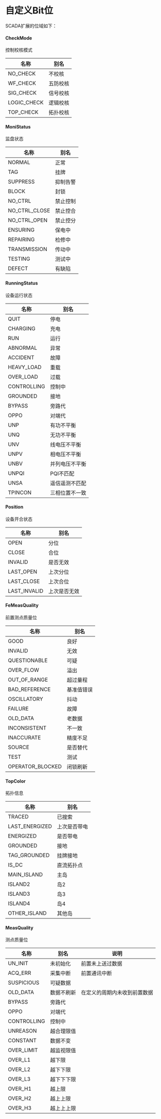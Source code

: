 # 自定义Bit位

SCADA扩展的位域如下：

#### CheckMode

控制校核模式

| 名称           | 别名    |
|--------------|-------|
| NO_CHECK     | 不校核   |
| WF_CHECK     | 五防校核  |
| SIG_CHECK    | 信号校核  |
| LOGIC_CHECK  | 逻辑校核  |
| TOP_CHECK    | 拓扑校核  |

#### MoniStatus

监盘状态

| 名称            | 别名   |
|---------------|------|
| NORMAL        | 正常   |
| TAG           | 挂牌   |
| SUPPRESS      | 抑制告警 |
| BLOCK         | 封锁   |
| NO_CTRL       | 禁止控制 |
| NO_CTRL_CLOSE | 禁止控合 |
| NO_CTRL_OPEN  | 禁止控分 |
| ENSURING      | 保电中  |
| REPAIRING     | 检修中  |    
| TRANSMISSION  | 传动中  |
| TESTING       | 测试中  |
| DEFECT        | 有缺陷  |

#### RunningStatus

设备运行状态

| 名称          | 别名      |
|-------------|---------|
| QUIT        | 停电      |
| CHARGING    | 充电      |
| RUN         | 运行      |
| ABNORMAL    | 异常      |
| ACCIDENT    | 故障      |
| HEAVY_LOAD  | 重载      |
| OVER_LOAD   | 过载      |
| CONTROLLING | 控制中     |
| GROUNDED    | 接地      |
| BYPASS      | 旁路代     |
| OPPO        | 对端代     |    
| UNP         | 有功不平衡   |
| UNQ         | 无功不平衡   |
| UNV         | 线电压不平衡  |
| UNPV        | 相电压不平衡  |    
| UNBV        | 并列电压不平衡 |
| UNPQI       | PQI不匹配  |
| UNSA        | 遥信遥测不匹配 |
| TPINCON     | 三相位置不一致 |

#### Position

设备开合状态

| 名称           | 别名     |
|--------------|--------|
| OPEN         | 分位     |
| CLOSE        | 合位     |
| INVALID      | 是否无效   |
| LAST_OPEN    | 上次分位   |
| LAST_CLOSE   | 上次合位   |
| LAST_INVALID | 上次是否无效 |

#### FeMeasQuality

前置测点质量位

| 名称               | 别名    |
|------------------|-------|
| GOOD             | 良好    |
| INVALID          | 无效    |
| QUESTIONABLE     | 可疑    |
| OVER_FLOW        | 溢出    |
| OUT_OF_RANGE     | 超过量程  |
| BAD_REFERENCE    | 基准值错误 |
| OSCILLATORY      | 抖动    |
| FAILURE          | 故障    |
| OLD_DATA         | 老数据   |    
| INCONSISTENT     | 不一致   |
| INACCURATE       | 精度不足  |
| SOURCE           | 是否替代  |
| TEST             | 测试    |    
| OPERATOR_BLOCKED | 闭锁刷新  |

#### TopColor

拓扑信息

| 名称             | 别名     |
|----------------|--------|
| TRACED         | 已搜索    |
| LAST_ENERGIZED | 上次是否带电 |
| ENERGIZED      | 是否带电   |
| GROUNDED       | 接地     |
| TAG_GROUNDED   | 挂牌接地   |
| IS_DC          | 直流拓扑点  |
| MAIN_ISLAND    | 主岛     |
| ISLAND2        | 岛2     |
| ISLAND3        | 岛3     |
| ISLAND4        | 岛4     |    
| OTHER_ISLAND   | 其他岛    |

#### MeasQuality

测点质量位

| 名称          | 别名    | 说明             |
|-------------|-------|----------------|
| UN_INIT     | 未初始化  | 前置未上送过数据       |
| ACQ_ERR     | 采集中断  | 前置通讯中断         |
| SUSPICIOUS  | 可疑数据  |                |
| OLD_DATA    | 数据不刷新 | 在定义的周期内未收到前置数据 |
| BYPASS      | 旁路代   |                |
| OPPO        | 对端代   |                |    
| CONTROLLING | 控制中   |                |
| UNREASON    | 越合理限值 |                |
| CONSTANT    | 数据不变  |                |
| OVER_LIMIT  | 越监视限值 |                |
| OVER_L1     | 越下限   |                |
| OVER_L2     | 越下下限  |                |
| OVER_L3     | 越下下下限 |                |
| OVER_H1     | 越上限   |                |
| OVER_H2     | 越上上限  |                |
| OVER_H3     | 越上上上限 |                |


